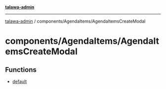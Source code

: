 [**talawa-admin**](../../../README.md)

***

[talawa-admin](../../../README.md) / components/AgendaItems/AgendaItemsCreateModal

# components/AgendaItems/AgendaItemsCreateModal

## Functions

- [default](functions/default.md)

